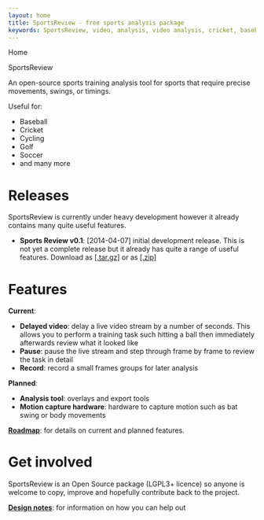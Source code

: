 ```yaml
---
layout: home
title: SportsReview - free sports analysis package
keywords: SportsReview, video, analysis, video analysis, cricket, baseball, cycling, golf, soccer, football, afl, nfl
---
```


Home

<div itemprop="name" class="title">SportsReview</div>

<script type="application/ld+json">
{
  "@context" : "http://schema.org",
  "@type" : "SoftwareApplication",
  "name" : "SportsReview",
  "author" : {
    "@type" : "Person",
    "name" : "Andrew Robinson"
  },
  "datePublished" : "2014-04-07",
  "downloadUrl" : [ "https://github.com/andrewjrobinson/SportsReview/archive/v0.1.tar.gz", "https://github.com/andrewjrobinson/SportsReview/archive/v0.1.zip" ],
  "softwareVersion" : "v0.1"
}
</script>

An open-source sports training analysis tool for sports that require precise movements, swings, or timings.

Useful for:

* Baseball
* Cricket
* Cycling
* Golf
* Soccer
* and many more

# Releases
SportsReview is currently under heavy development however it already contains many quite useful
features.

* **Sports Review v0.1**: &#91;2014-04-07&#93; initial development release.  This is not yet a complete release but it already has quite a 
range of useful features.  Download as [&#91;.tar.gz&#93;](https://github.com/andrewjrobinson/SportsReview/archive/v0.1.tar.gz) 
or as [&#91;.zip&#93;](https://github.com/andrewjrobinson/SportsReview/archive/v0.1.zip)

# Features
**Current**:

* **Delayed video**: delay a live video stream by a number of seconds.  This allows you to 
perform a training task such hitting a ball then immediately afterwards review what it looked like
* **Pause**: pause the live stream and step through frame by frame to review the task in detail
* **Record**: record a small frames groups for later analysis

**Planned**:

* **Analysis tool**: overlays and export tools
* **Motion capture hardware**: hardware to capture motion such as bat swing or body movements

[**Roadmap**](developers/roadmap.html): for details on current and planned features.

# Get involved
SportsReview is an Open Source package (LGPL3+ licence) so anyone is welcome to copy, improve 
and hopefully contribute back to the project.

[**Design notes**](developers/): for information on how you can help out







